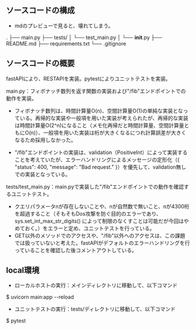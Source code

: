 ## ソースコードの構成

- mdのプレビューで見ると、壊れてしまう。

.
├── main.py
├── tests/
│   └── test_main.py
│   └── __init__.py
├── README.md
├── requirements.txt
└── .gitignore


## ソースコードの概要

fastAPIにより、RESTAPIを実装。pytestによりユニットテストを実装。

main.py：フィボナッチ数列を返す関数の実装および"/fib"エンドポイントでの動作を実装。

- フィボナッチ数列は、時間計算量O(n)、空間計算量O(1)の単純な実装となっている。再帰的な実装や一般項を用いた実装が考えられたが、再帰的な実装は時間計算量O(2^n)になること（メモ化再帰だと時間計算量、空間計算量ともにO(n)）、一般項を用いた実装は桁が大きくなるにつれ計算誤差が大きくなるため採用しなかった。

- "/fib"エンドポイントの実装は、validation（PositiveInt）によって実装することを考えていたが、エラーハンドリングによるメッセージの定形化（{
 "status": 400,
 "message": "Bad request."
}）を優先して、validation無しでの実装となっている。

tests/test_main.py：main.pyで実装した"/fib"エンドポイントでの動作を確認するユニットテスト。

- クエリパラメータnが存在しないことや、nが自然数で無いこと、nが4300桁を超過すること（そもそもDos攻撃を防ぐ目的のエラーであり、sys.set_int_max_str_digits() によって制限のなくすことは可能だが今回はやめておく。）をエラーと定め、ユニットテストを行っている。
- GET以外のメソッドでのアクセスや、"/fib"以外へのアクセスは、この課題では扱っていないと考えた。fastAPIがデフォルトのエラーハンドリングを行っていることを確認した後コメントアウトしている。


## local環境

- ローカルホストの実行：メインディレクトリに移動して、以下コマンド

$ uvicorn main:app --reload

- ユニットテストの実行：tests/ディレクトリに移動して、以下コマンド

$ pytest

